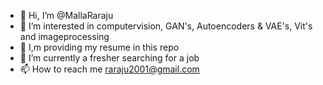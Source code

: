 - 👋 Hi, I’m @MallaRaraju
- 👀 I’m interested in computervision, GAN's, Autoencoders & VAE's, Vit's and imageprocessing
- 📄 I,m providing my resume in this repo
- 🌱 I’m currently a fresher searching for a job
- 📫 How to reach me raraju2001@gmail.com

<!---
MallaRaraju/MallaRaraju is a ✨ special ✨ repository because its `README.md` (this file) appears on your GitHub profile.
You can click the Preview link to take a look at your changes.
--->
